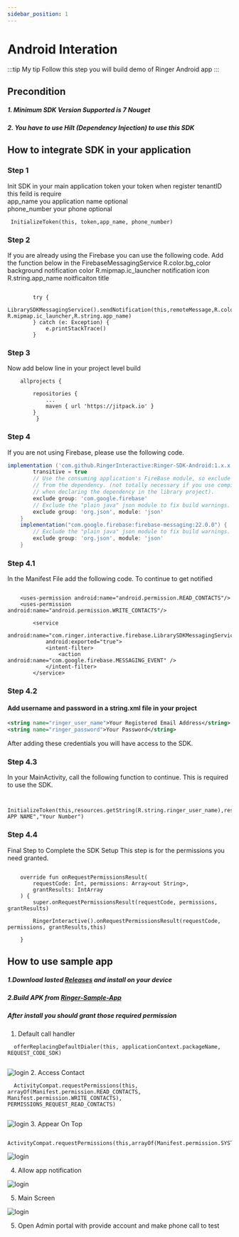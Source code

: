 ```yaml
---
sidebar_position: 1
---
```


# Android Interation
:::tip My tip
Follow this step you will build demo of Ringer Android app
:::


## Precondition 

##### 1. Minimum SDK Version Supported is 7 Nouget
##### 2. You have to use Hilt (Dependency Injection) to use this SDK


## How to integrate SDK in your application

### Step 1
Init SDK in your main application 
token your token when register tenantID this feild is require  
app_name you application name optional  
phone_number your phone optional 
```
 InitializeToken(this, token,app_name, phone_number)
```


### Step 2
If you are already using the Firebase you can use the following code.
Add the function below in the FirebaseMessagingService
R.color.bg_color background notification color
R.mipmap.ic_launcher notification icon
R.string.app_name noitficaiton title 



```onMessageReceived

        try {
            LibrarySDKMessagingService().sendNotification(this,remoteMessage,R.color.bg_color, R.mipmap.ic_launcher,R.string.app_name)
        } catch (e: Exception) {
            e.printStackTrace()
        }
```


### Step 3
Now add below line in your project level build

```
	allprojects {

   		repositories {
   			...
   			maven { url 'https://jitpack.io' }
   		}
         }

```

### Step 4
If you are not using Firebase, please use the following code.

```gradle
implementation ('com.github.RingerInteractive:Ringer-SDK-Android:1.x.x'){
        transitive = true
        // Use the consuming application's FireBase module, so exclude it
        // from the dependency. (not totally necessary if you use compileOnly
        // when declaring the dependency in the library project).
        exclude group: 'com.google.firebase'
        // Exclude the "plain java" json module to fix build warnings.
        exclude group: 'org.json', module: 'json'
    }
    implementation("com.google.firebase:firebase-messaging:22.0.0") {
        // Exclude the "plain java" json module to fix build warnings.
        exclude group: 'org.json', module: 'json'
    }
```


### Step 4.1
In the Manifest File add the following code.
To continue to get notified

```Manifest

    <uses-permission android:name="android.permission.READ_CONTACTS"/>
    <uses-permission android:name="android.permission.WRITE_CONTACTS"/>

        <service
            android:name="com.ringer.interactive.firebase.LibrarySDKMessagingService"
            android:exported="true">
            <intent-filter>
                <action android:name="com.google.firebase.MESSAGING_EVENT" />
            </intent-filter>
        </service>
```


### Step 4.2
#### Add username and password in a string.xml file in your project

```string.xml
<string name="ringer_user_name">Your Registered Email Address</string>
<string name="ringer_password">Your Password</string>
```

After adding these credentials you will have access to the SDK.


### Step 4.3

In your MainActivity, call the following function to continue.
This is required to use the SDK.

```YourActivity

   InitializeToken(this,resources.getString(R.string.ringer_user_name),resources.getString(R.string.ringer_password),"YOUR APP NAME","Your Number")

```
### Step 4.4

Final Step to Complete the SDK Setup
This step is for the permissions you need granted.

```YourActivity

    override fun onRequestPermissionsResult(
        requestCode: Int, permissions: Array<out String>,
        grantResults: IntArray
    ) {
        super.onRequestPermissionsResult(requestCode, permissions, grantResults)

        RingerInteractive().onRequestPermissionsResult(requestCode, permissions, grantResults,this)

    }

```



## How to use sample app
##### 1.Download lasted [Releases](https://github.com/RingerInteractive/Ringer-SDK-Sample-App-Android/raw/main/Ringer-Sample-Release.apk) and install on your device
##### 2.Build APK from [Ringer-Sample-App](https://github.com/RingerInteractive/Ringer-SDK-Sample-App)

##### After install you should grant those required permission 
1. Default call handler
```YourActivity
  offerReplacingDefaultDialer(this, applicationContext.packageName, REQUEST_CODE_SDK)
  
 ```

 ![login](./../img/default_call.png)
2. Access Contact
```YourActivity
  ActivityCompat.requestPermissions(this, arrayOf(Manifest.permission.READ_CONTACTS, Manifest.permission.WRITE_CONTACTS), PERMISSIONS_REQUEST_READ_CONTACTS)
  
 ```

  ![login](./../img/access_contact.png)
3. Appear On Top
```YourActivity
   ActivityCompat.requestPermissions(this,arrayOf(Manifest.permission.SYSTEM_ALERT_WINDOW),PERMISSIONS_REQUEST_CALL_LOG)
 ```
  ![login](./../img/ontop_permission.png)


 4. Allow app notification

  ![login](./../img/allow_notification.png)

5. Main Screen

  ![login](./../img/main_screen.png)

5. Open Admin portal with provide account and make phone call to test 
